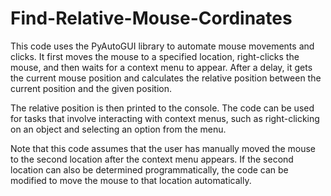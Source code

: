# Find-Relative-Mouse-Cordinates
This code uses the PyAutoGUI library to automate mouse movements and clicks. It first moves the mouse to a specified location, right-clicks the mouse, and then waits for a context menu to appear. After a delay, it gets the current mouse position and calculates the relative position between the current position and the given position.

The relative position is then printed to the console. The code can be used for tasks that involve interacting with context menus, such as right-clicking on an object and selecting an option from the menu.

Note that this code assumes that the user has manually moved the mouse to the second location after the context menu appears. If the second location can also be determined programmatically, the code can be modified to move the mouse to that location automatically.

